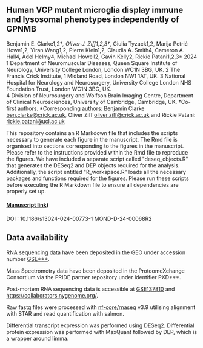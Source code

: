## Human VCP mutant microglia display immune and lysosomal phenotypes independently of GPNMB
Benjamin E. Clarke1,2†*, Oliver J. Ziff1,2,3†*, Giulia Tyzack1,2, Marija Petrić Howe1,2, Yiran Wang1,2, Pierre Klein1,2, Claudia A. Smith4, Cameron A. Hall4, Adel Helmy4, Michael Howell2, Gavin Kelly2, Rickie Patani1,2,3*
2024
1 Department of Neuromuscular Diseases, Queen Square Institute of Neurology, University College London, London WC1N 3BG, UK.
2 The Francis Crick Institute, 1 Midland Road, London NW1 1AT, UK.
3 National Hospital for Neurology and Neurosurgery, University College London NHS Foundation Trust, London WC1N 3BG, UK.  
4 Division of Neurosurgery and Wolfson Brain Imaging Centre, Department of Clinical Neurosciences, University of Cambridge, Cambridge, UK.
†Co-first authors. *Corresponding authors: Benjamin Clarke ben.clarke@crick.ac.uk, Oliver Ziff oliver.ziff@crick.ac.uk and Rickie Patani: rickie.patani@ucl.ac.uk 

This repository contains an R Markdown file that includes the scripts necessary to generate each figure in the manuscript. The Rmd file is organised into sections corresponding to the figures in the manuscript. Please refer to the instructions provided within the Rmd file to reproduce the figures. We have included a separate script called "deseq_objects.R" that generates the DESeq2 and DEP objects required for the analysis. Additionally, the script entitled "R_workspace.R" loads all the necessary packages and functions required for the figures. Please run these scripts before executing the R Markdown file to ensure all dependencies are properly set up.

#### [Manuscript link](https://molecularneurodegeneration.biomedcentral.com/))
DOI : 10.1186/s13024-024-00773-1
MOND-D-24-00068R2

## Data availability

RNA sequencing data have been deposited in the GEO under accession number [GSE***](https://www.ncbi.nlm.nih.gov/geo/query/acc.cgi?acc=GSE***). 

Mass Spectrometry data have been deposited in the ProteomeXchange Consortium via the PRIDE partner repository under identifier PXD***.

Post-mortem RNA sequencing data is accessible at [GSE137810](https://www.ncbi.nlm.nih.gov/geo/query/acc.cgi?acc=GSE137810) and https://collaborators.nygenome.org/. 

Raw fastq files were processed with [nf-core/rnaseq](https://nf-co.re/rnaseq) v3.9 utilising alignment with STAR and read quantification with salmon. 

Differential transcript expression was performed using DESeq2. Differential protein expression was performed with MaxQuant followed by DEP, which is a wrapper around limma.
